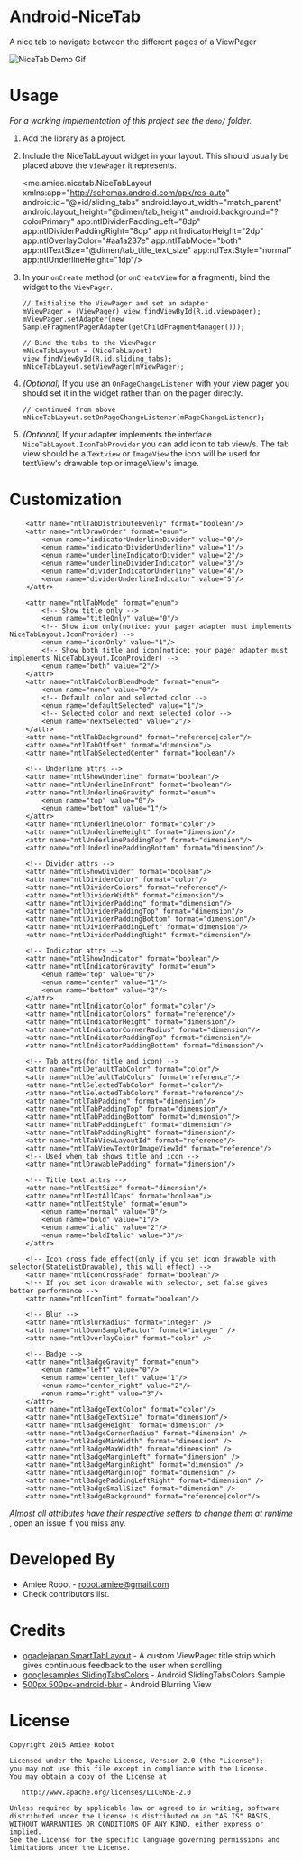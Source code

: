 # Android-NiceTab
A nice tab to navigate between the different pages of a ViewPager

![NiceTab Demo Gif](https://raw.githubusercontent.com/RobotAmiee/Android-NiceTab/master/art/demo.gif)

# Usage

*For a working implementation of this project see the `demo/` folder.*

  1. Add the library as a project.

  2. Include the NiceTabLayout widget in your layout. This should usually be placed
     above the `ViewPager` it represents.

        <me.amiee.nicetab.NiceTabLayout
            xmlns:app="http://schemas.android.com/apk/res-auto"
            android:id="@+id/sliding_tabs"
            android:layout_width="match_parent"
            android:layout_height="@dimen/tab_height"
            android:background="?colorPrimary"
            app:ntlDividerPaddingLeft="8dp"
            app:ntlDividerPaddingRight="8dp"
            app:ntlIndicatorHeight="2dp"
            app:ntlOverlayColor="#aa1a237e"
            app:ntlTabMode="both"
            app:ntlTextSize="@dimen/tab_title_text_size"
            app:ntlTextStyle="normal"
            app:ntlUnderlineHeight="1dp"/>

  3. In your `onCreate` method (or `onCreateView` for a fragment), bind the
     widget to the `ViewPager`.

         // Initialize the ViewPager and set an adapter
         mViewPager = (ViewPager) view.findViewById(R.id.viewpager);
         mViewPager.setAdapter(new SampleFragmentPagerAdapter(getChildFragmentManager()));

         // Bind the tabs to the ViewPager
         mNiceTabLayout = (NiceTabLayout) view.findViewById(R.id.sliding_tabs);
         mNiceTabLayout.setViewPager(mViewPager);

  4. *(Optional)* If you use an `OnPageChangeListener` with your view pager
     you should set it in the widget rather than on the pager directly.

         // continued from above
         mNiceTabLayout.setOnPageChangeListener(mPageChangeListener);

  5. *(Optional)* If your adapter implements the interface `NiceTabLayout.IconTabProvider` you can add icon to tab view/s.
     The tab view should be a `Textview` or `ImageView` the icon will be used for textView's drawable top or
     imageView's image.

# Customization

        <attr name="ntlTabDistributeEvenly" format="boolean"/>
        <attr name="ntlDrawOrder" format="enum">
            <enum name="indicatorUnderlineDivider" value="0"/>
            <enum name="indicatorDividerUnderline" value="1"/>
            <enum name="underlineIndicatorDivider" value="2"/>
            <enum name="underlineDividerIndicator" value="3"/>
            <enum name="dividerIndicatorUnderline" value="4"/>
            <enum name="dividerUnderlineIndicator" value="5"/>
        </attr>

        <attr name="ntlTabMode" format="enum">
            <!-- Show title only -->
            <enum name="titleOnly" value="0"/>
            <!-- Show icon only(notice: your pager adapter must implements NiceTabLayout.IconProvider) -->
            <enum name="iconOnly" value="1"/>
            <!-- Show both title and icon(notice: your pager adapter must implements NiceTabLayout.IconProvider) -->
            <enum name="both" value="2"/>
        </attr>
        <attr name="ntlTabColorBlendMode" format="enum">
            <enum name="none" value="0"/>
            <!-- Default color and selected color -->
            <enum name="defaultSelected" value="1"/>
            <!-- Selected color and next selected color -->
            <enum name="nextSelected" value="2"/>
        </attr>
        <attr name="ntlTabBackground" format="reference|color"/>
        <attr name="ntlTabOffset" format="dimension"/>
        <attr name="ntlTabSelectedCenter" format="boolean"/>

        <!-- Underline attrs -->
        <attr name="ntlShowUnderline" format="boolean"/>
        <attr name="ntlUnderlineInFront" format="boolean"/>
        <attr name="ntlUnderlineGravity" format="enum">
            <enum name="top" value="0"/>
            <enum name="bottom" value="1"/>
        </attr>
        <attr name="ntlUnderlineColor" format="color"/>
        <attr name="ntlUnderlineHeight" format="dimension"/>
        <attr name="ntlUnderlinePaddingTop" format="dimension"/>
        <attr name="ntlUnderlinePaddingBottom" format="dimension"/>

        <!-- Divider attrs -->
        <attr name="ntlShowDivider" format="boolean"/>
        <attr name="ntlDividerColor" format="color"/>
        <attr name="ntlDividerColors" format="reference"/>
        <attr name="ntlDividerWidth" format="dimension"/>
        <attr name="ntlDividerPadding" format="dimension"/>
        <attr name="ntlDividerPaddingTop" format="dimension"/>
        <attr name="ntlDividerPaddingBottom" format="dimension"/>
        <attr name="ntlDividerPaddingLeft" format="dimension"/>
        <attr name="ntlDividerPaddingRight" format="dimension"/>

        <!-- Indicator attrs -->
        <attr name="ntlShowIndicator" format="boolean"/>
        <attr name="ntlIndicatorGravity" format="enum">
            <enum name="top" value="0"/>
            <enum name="center" value="1"/>
            <enum name="bottom" value="2"/>
        </attr>
        <attr name="ntlIndicatorColor" format="color"/>
        <attr name="ntlIndicatorColors" format="reference"/>
        <attr name="ntlIndicatorHeight" format="dimension"/>
        <attr name="ntlIndicatorCornerRadius" format="dimension"/>
        <attr name="ntlIndicatorPaddingTop" format="dimension"/>
        <attr name="ntlIndicatorPaddingBottom" format="dimension"/>

        <!-- Tab attrs(for title and icon) -->
        <attr name="ntlDefaultTabColor" format="color"/>
        <attr name="ntlDefaultTabColors" format="reference"/>
        <attr name="ntlSelectedTabColor" format="color"/>
        <attr name="ntlSelectedTabColors" format="reference"/>
        <attr name="ntlTabPadding" format="dimension"/>
        <attr name="ntlTabPaddingTop" format="dimension"/>
        <attr name="ntlTabPaddingBottom" format="dimension"/>
        <attr name="ntlTabPaddingLeft" format="dimension"/>
        <attr name="ntlTabPaddingRight" format="dimension"/>
        <attr name="ntlTabViewLayoutId" format="reference"/>
        <attr name="ntlTabViewTextOrImageViewId" format="reference"/>
        <!-- Used when tab shows title and icon -->
        <attr name="ntlDrawablePadding" format="dimension"/>

        <!-- Title text attrs -->
        <attr name="ntlTextSize" format="dimension"/>
        <attr name="ntlTextAllCaps" format="boolean"/>
        <attr name="ntlTextStyle" format="enum">
            <enum name="normal" value="0"/>
            <enum name="bold" value="1"/>
            <enum name="italic" value="2"/>
            <enum name="boldItalic" value="3"/>
        </attr>

        <!-- Icon cross fade effect(only if you set icon drawable with selector(StateListDrawable), this will effect) -->
        <attr name="ntlIconCrossFade" format="boolean"/>
        <!-- If you set icon drawable with selector, set false gives better performance -->
        <attr name="ntlIconTint" format="boolean"/>

        <!-- Blur -->
        <attr name="ntlBlurRadius" format="integer" />
        <attr name="ntlDownSampleFactor" format="integer" />
        <attr name="ntlOverlayColor" format="color" />

        <!-- Badge -->
        <attr name="ntlBadgeGravity" format="enum">
            <enum name="left" value="0"/>
            <enum name="center_left" value="1"/>
            <enum name="center_right" value="2"/>
            <enum name="right" value="3"/>
        </attr>
        <attr name="ntlBadgeTextColor" format="color"/>
        <attr name="ntlBadgeTextSize" format="dimension"/>
        <attr name="ntlBadgeHeight" format="dimension" />
        <attr name="ntlBadgeCornerRadius" format="dimension" />
        <attr name="ntlBadgeMinWidth" format="dimension" />
        <attr name="ntlBadgeMaxWidth" format="dimension" />
        <attr name="ntlBadgeMarginLeft" format="dimension" />
        <attr name="ntlBadgeMarginRight" format="dimension" />
        <attr name="ntlBadgeMarginTop" format="dimension" />
        <attr name="ntlBadgePaddingLeftRight" format="dimension" />
        <attr name="ntlBadgeSmallSize" format="dimension" />
        <attr name="ntlBadgeBackground" format="reference|color"/>


*Almost all attributes have their respective setters to change them at runtime* , open an issue if you miss any.

# Developed By

 * Amiee Robot - <robot.amiee@gmail.com>
 * Check contributors list.

# Credits

 * [ogaclejapan SmartTabLayout](https://github.com/ogaclejapan/SmartTabLayout) - A custom ViewPager title strip which gives continuous feedback to the user when scrolling
 * [googlesamples SlidingTabsColors](https://github.com/googlesamples/android-SlidingTabsColors) - Android SlidingTabsColors Sample
 * [500px 500px-android-blur](https://github.com/500px/500px-android-blur) - Android Blurring View

# License

    Copyright 2015 Amiee Robot

    Licensed under the Apache License, Version 2.0 (the "License");
    you may not use this file except in compliance with the License.
    You may obtain a copy of the License at

       http://www.apache.org/licenses/LICENSE-2.0

    Unless required by applicable law or agreed to in writing, software
    distributed under the License is distributed on an "AS IS" BASIS,
    WITHOUT WARRANTIES OR CONDITIONS OF ANY KIND, either express or implied.
    See the License for the specific language governing permissions and
    limitations under the License.
